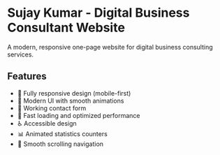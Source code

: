 # Sujay Kumar - Digital Business Consultant Website

A modern, responsive one-page website for digital business consulting services.

## Features

- 📱 Fully responsive design (mobile-first)
- 🎨 Modern UI with smooth animations
- 📧 Working contact form
- 🚀 Fast loading and optimized performance
- ♿ Accessible design
- 📊 Animated statistics counters
- 🎯 Smooth scrolling navigation
